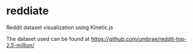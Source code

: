 reddiate
========

Reddit dataset visualization using Kinetic.js

The dataset used can be found at https://github.com/umbrae/reddit-top-2.5-million/
